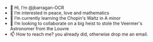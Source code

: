 - 👋 Hi, I’m @jbarragan-OCR
- 👀 I’m interested in peace, love and mathematics
- 🌱 I’m currently learning the Chopin's Waltz in A minor 
- 💞️ I’m looking to collaborate on a big heist to stole the Veermer's Astronomer from the Louvre
- 📫 How to reach me? you already did, otherwise drop me an email.

<!---
jbarragan-OCR/jbarragan-OCR is a ✨ special ✨ repository because its `README.md` (this file) appears on your GitHub profile.
You can click the Preview link to take a look at your changes.
--->

